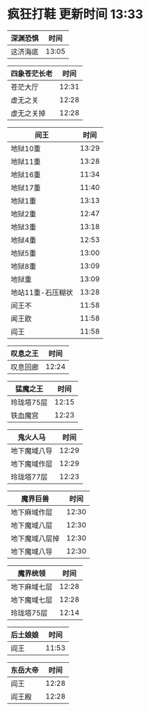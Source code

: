 # 疯狂打鞋 更新时间 13:33

| 深渊恐惧   | 时间    |
|--------|-------|
| 这济海底 | 13:05 |

| 四象苍茫长老   | 时间    |
|--------|-------|
| 苍茫大厅 | 12:31 |
| 虚无之关 | 12:28 |
| 虚无之关掉 | 12:28 |

| 间王   | 时间    |
|--------|-------|
| 地狱10重 | 13:29 |
| 地狱11重 | 13:28 |
| 地狱16重 | 11:34 |
| 地狱17重 | 11:40 |
| 地狱1重 | 13:13 |
| 地狱2重 | 12:47 |
| 地狱3重 | 13:18 |
| 地狱4重 | 12:53 |
| 地狱5重 | 13:00 |
| 地狱8重 | 13:09 |
| 地狱重 | 13:09 |
| 地站11重-石压糊状 | 13:28 |
| 间王不 | 11:58 |
| 闻王欧 | 11:58 |
| 阎王 | 11:58 |

| 叹息之王   | 时间    |
|--------|-------|
| 叹息回廊 | 12:24 |

| 猛魔之王   | 时间    |
|--------|-------|
| 玲珑塔75层 | 12:15 |
| 铁血魔宫 | 12:23 |

| 鬼火人马   | 时间    |
|--------|-------|
| 地下魔域八导 | 12:29 |
| 地下魔域作层 | 12:29 |
| 玲珑塔77层 | 12:23 |

| 魔界巨兽   | 时间    |
|--------|-------|
| 地下麻域作层 | 12:30 |
| 地下魔域八层 | 12:30 |
| 地下魔域八层掉 | 12:30 |
| 地下魔域八导 | 12:30 |

| 魔界统领   | 时间    |
|--------|-------|
| 地下麻域七层 | 12:28 |
| 地下魔域七层 | 12:28 |
| 玲珑塔75层 | 12:14 |

| 后土娘娘   | 时间    |
|--------|-------|
| 阎王 | 11:53 |

| 东岳大帝   | 时间    |
|--------|-------|
| 阎王 | 12:28 |
| 阎王殿 | 12:28 |